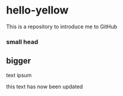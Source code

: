 # hello-yellow
This is a repository to introduce me to GitHub

### small head
## bigger

text ipsum

this text has now been updated
